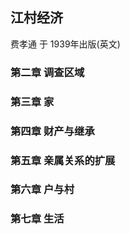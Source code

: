 ## 江村经济
费孝通 于 1939年出版(英文)

### 第二章 调查区域

### 第三章 家

### 第四章 财产与继承

### 第五章 亲属关系的扩展

### 第六章 户与村

### 第七章 生活

